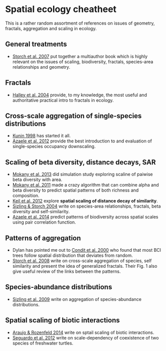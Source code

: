 # Spatial ecology cheatheet

This is a rather random assortment of references on issues of geometry, fractals, aggregation and scaling in ecology.

## General treatments

- [Storch et al. 2007](http://ebooks.cambridge.org/ebook.jsf?bid=CBO9780511814938) put together a multiauthor book which is highly relevant on the issues of scaling, biodiversity, fractals, species-area relationships and geometry.

## Fractals

- [Halley et al. 2004](http://www.uvm.edu/~pdodds/files/papers/others/2004/halley2004a.pdf) provide, to my knowledge, the most useful and authoritative practical intro to fractals in ecology.

## Cross-scale aggregation of single-species distributions

- [Kunin 1998](http://science.sciencemag.org/content/281/5382/1513.full-text.pdf+html) has started it all.
- [Azaele et al. 2012](https://www.researchgate.net/publication/225077957_Downscaling_species_occupancy_from_coarse_spatial_scales) provide the best introduction to and evaluation of single-species occupancy downscaling.

## Scaling of beta diversity, distance decays, SAR

- [Mokany et al. 2013](http://onlinelibrary.wiley.com/doi/10.1111/jbi.12175/full) did simulation study exploring scaline of paiwise beta diversity with area.
- [Mokany et al. 2011](http://onlinelibrary.wiley.com/doi/10.1111/j.1461-0248.2011.01675.x/full) made a crazy algorithm that can combine alpha and beta diversity to predict spatial patterns of both richness and composition.
- [Keil et al. 2012](http://onlinelibrary.wiley.com/doi/10.1111/j.1365-2699.2012.02701.x/abstract) explore **spatial scaling of distance decay of similarity**.
- [Sizling & Storch 2004](http://www.cts.cuni.cz/~storch/publications/Sizling%20&%20Storch%202004.pdf) write on species-area relationships, fractals, beta diversity and self-similarity.
- [Azaele et al. 2014](http://onlinelibrary.wiley.com/doi/10.1111/2041-210X.12319/abstract) predict patterns of biodiversity across spatial scales using pair correlation function.

## Patterns of aggregation

- Dylan has pointed me out to [Condit et al. 2000](http://faculty.jsd.claremont.edu/dmcfarlane/bio176mcfarlane/pdf%20papers/Condit%20et%20al%202000.pdf) who found that most BCI trees follow spatial distribution that deviates from random.
- [Storch et al. 2008](http://www.cts.cuni.cz/~storch/publications/Storch_et_al_2008.pdf) write on cross-scale aggregation of species, self similarity and present the idea of generalized fractals. Their Fig. 1 also give useful review of the links between the patterns.
 
## Species-abundance distributions

- [Sizling et al. 2009](http://www.cts.cuni.cz/~storch/publications/Sizling_et_al_2009_PNAS.pdf) write on aggregation of species-abundance distributions.

## Spatial scaling of biotic interactions

- [Araujo & Rozenfeld 2014](http://onlinelibrary.wiley.com/doi/10.1111/j.1600-0587.2013.00643.x/full) write on sptail scaling of biotic interactions.
- [Seguardo et al. 2012](https://www.researchgate.net/publication/232273519_Patterns_of_coexistence_of_two_species_of_freshwater_turtles_are_affected_by_spatial_scale) write on scale-dependency of coexistence of two species of freshwater turtles.
 

